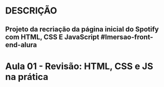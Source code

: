 # DESCRIÇÃO 

## Projeto da recriação da página inicial do Spotify com HTML, CSS E JavaScript #Imersao-front-end-alura

# Aula 01 - Revisão: HTML, CSS e JS na prática